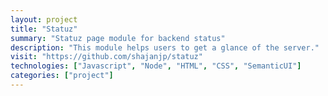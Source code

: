 ```yaml
---
layout: project
title: "Statuz"
summary: "Statuz page module for backend status"
description: "This module helps users to get a glance of the server."
visit: "https://github.com/shajanjp/statuz"
technologies: ["Javascript", "Node", "HTML", "CSS", "SemanticUI"]
categories: ["project"]
---
```


